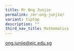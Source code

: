 ```yaml
---
title: Mr Ong Junjie
permalink: /mr-ong-junjie/
variant: tiptap
description: ""
third_nav_title: Mathematics
---
```

<p><a href="mailto:ong.junjie@ejc.edu.sg" rel="noopener noreferrer nofollow" target="_blank">ong.junjie@ejc.edu.sg</a>
</p>